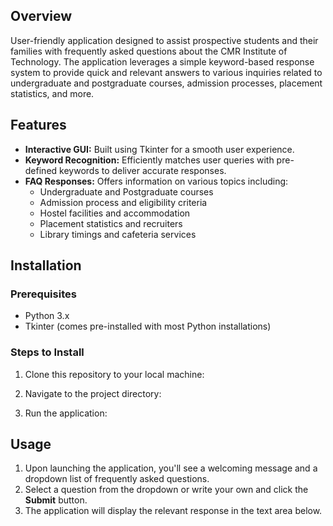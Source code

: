 
## Overview
User-friendly application designed to assist prospective students and their families with frequently asked questions about the CMR Institute of Technology. The application leverages a simple keyword-based response system to provide quick and relevant answers to various inquiries related to undergraduate and postgraduate courses, admission processes, placement statistics, and more.

## Features

- **Interactive GUI:** Built using Tkinter for a smooth user experience.
- **Keyword Recognition:** Efficiently matches user queries with pre-defined keywords to deliver accurate responses.
- **FAQ Responses:** Offers information on various topics including:
  - Undergraduate and Postgraduate courses
  - Admission process and eligibility criteria
  - Hostel facilities and accommodation
  - Placement statistics and recruiters
  - Library timings and cafeteria services



## Installation

### Prerequisites

- Python 3.x
- Tkinter (comes pre-installed with most Python installations)

### Steps to Install

1. Clone this repository to your local machine:
  
2. Navigate to the project directory:
  
3. Run the application:
   
## Usage

1. Upon launching the application, you'll see a welcoming message and a dropdown list of frequently asked questions.
2. Select a question from the dropdown or write your own and click the **Submit** button.
3. The application will display the relevant response in the text area below.
